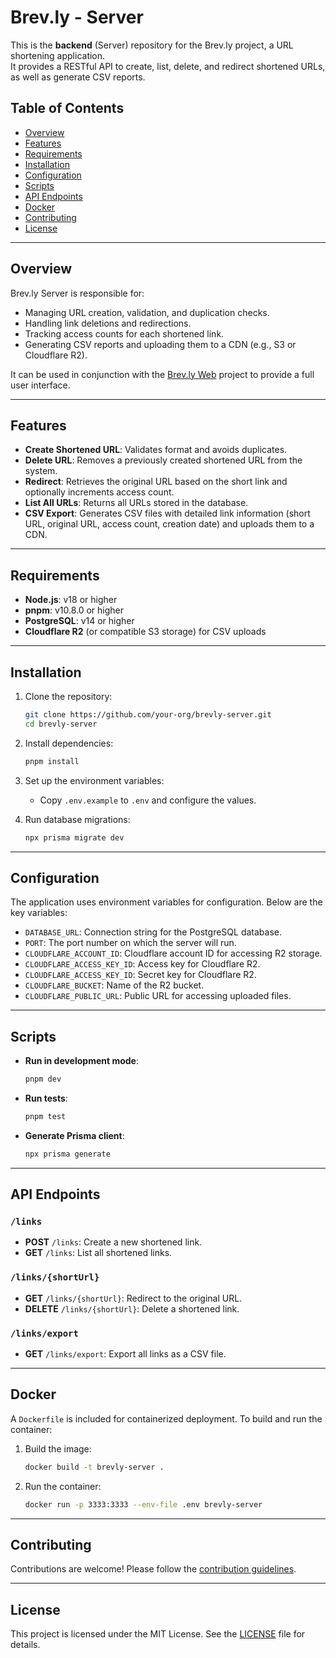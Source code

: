 # Brev.ly - Server

This is the **backend** (Server) repository for the Brev.ly project, a URL shortening application.  
It provides a RESTful API to create, list, delete, and redirect shortened URLs, as well as generate CSV reports.

## Table of Contents

- [Overview](#overview)
- [Features](#features)
- [Requirements](#requirements)
- [Installation](#installation)
- [Configuration](#configuration)
- [Scripts](#scripts)
- [API Endpoints](#api-endpoints)
- [Docker](#docker)
- [Contributing](#contributing)
- [License](#license)

---

## Overview

Brev.ly Server is responsible for:

- Managing URL creation, validation, and duplication checks.
- Handling link deletions and redirections.
- Tracking access counts for each shortened link.
- Generating CSV reports and uploading them to a CDN (e.g., S3 or Cloudflare R2).

It can be used in conjunction with the [Brev.ly Web](../web/README.md) project to provide a full user interface.

---

## Features

- **Create Shortened URL**: Validates format and avoids duplicates.
- **Delete URL**: Removes a previously created shortened URL from the system.
- **Redirect**: Retrieves the original URL based on the short link and optionally increments access count.
- **List All URLs**: Returns all URLs stored in the database.
- **CSV Export**: Generates CSV files with detailed link information (short URL, original URL, access count, creation date) and uploads them to a CDN.

---

## Requirements

- **Node.js**: v18 or higher
- **pnpm**: v10.8.0 or higher
- **PostgreSQL**: v14 or higher
- **Cloudflare R2** (or compatible S3 storage) for CSV uploads

---

## Installation

1. Clone the repository:

   ```bash
   git clone https://github.com/your-org/brevly-server.git
   cd brevly-server
   ```

2. Install dependencies:

   ```bash
   pnpm install
   ```

3. Set up the environment variables:

   - Copy `.env.example` to `.env` and configure the values.

4. Run database migrations:
   ```bash
   npx prisma migrate dev
   ```

---

## Configuration

The application uses environment variables for configuration. Below are the key variables:

- `DATABASE_URL`: Connection string for the PostgreSQL database.
- `PORT`: The port number on which the server will run.
- `CLOUDFLARE_ACCOUNT_ID`: Cloudflare account ID for accessing R2 storage.
- `CLOUDFLARE_ACCESS_KEY_ID`: Access key for Cloudflare R2.
- `CLOUDFLARE_ACCESS_KEY_ID`: Secret key for Cloudflare R2.
- `CLOUDFLARE_BUCKET`: Name of the R2 bucket.
- `CLOUDFLARE_PUBLIC_URL`: Public URL for accessing uploaded files.

---

## Scripts

- **Run in development mode**:

  ```bash
  pnpm dev
  ```

- **Run tests**:

  ```bash
  pnpm test
  ```

- **Generate Prisma client**:
  ```bash
  npx prisma generate
  ```

---

## API Endpoints

### `/links`

- **POST** `/links`: Create a new shortened link.
- **GET** `/links`: List all shortened links.

### `/links/{shortUrl}`

- **GET** `/links/{shortUrl}`: Redirect to the original URL.
- **DELETE** `/links/{shortUrl}`: Delete a shortened link.

### `/links/export`

- **GET** `/links/export`: Export all links as a CSV file.

---

## Docker

A `Dockerfile` is included for containerized deployment. To build and run the container:

1. Build the image:

   ```bash
   docker build -t brevly-server .
   ```

2. Run the container:
   ```bash
   docker run -p 3333:3333 --env-file .env brevly-server
   ```

---

## Contributing

Contributions are welcome! Please follow the [contribution guidelines](CONTRIBUTING.md).

---

## License

This project is licensed under the MIT License. See the [LICENSE](LICENSE) file for details.
